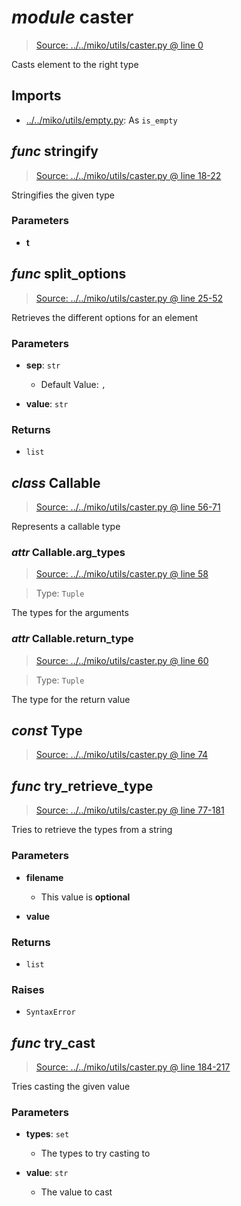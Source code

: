 # *module* **caster**

> [Source: ../../miko/utils/caster.py @ line 0](../../miko/utils/caster.py#L0)

Casts element to the right type

## Imports

- [../../miko/utils/empty.py](../../miko/utils/empty.py): As `is_empty`

## *func* **stringify**

> [Source: ../../miko/utils/caster.py @ line 18-22](../../miko/utils/caster.py#L18-L22)

Stringifies the given type

### Parameters

- **t**


## *func* **split_options**

> [Source: ../../miko/utils/caster.py @ line 25-52](../../miko/utils/caster.py#L25-L52)

Retrieves the different options for an element

### Parameters

- **sep**: `str`
  - Default Value: `,`


- **value**: `str`


### Returns

- `list`

## *class* **Callable**

> [Source: ../../miko/utils/caster.py @ line 56-71](../../miko/utils/caster.py#L56-L71)

Represents a callable type

### *attr* Callable.**arg_types**

> [Source: ../../miko/utils/caster.py @ line 58](../../miko/utils/caster.py#L58)

> Type: `Tuple`

The types for the arguments

### *attr* Callable.**return_type**

> [Source: ../../miko/utils/caster.py @ line 60](../../miko/utils/caster.py#L60)

> Type: `Tuple`

The type for the return value

## *const* **Type**

> [Source: ../../miko/utils/caster.py @ line 74](../../miko/utils/caster.py#L74)

## *func* **try_retrieve_type**

> [Source: ../../miko/utils/caster.py @ line 77-181](../../miko/utils/caster.py#L77-L181)

Tries to retrieve the types from a string

### Parameters

- **filename**
  - This value is **optional**


- **value**


### Returns

- `list`

### Raises

- `SyntaxError`

## *func* **try_cast**

> [Source: ../../miko/utils/caster.py @ line 184-217](../../miko/utils/caster.py#L184-L217)

Tries casting the given value

### Parameters

- **types**: `set`
  - The types to try casting to


- **value**: `str`
  - The value to cast


